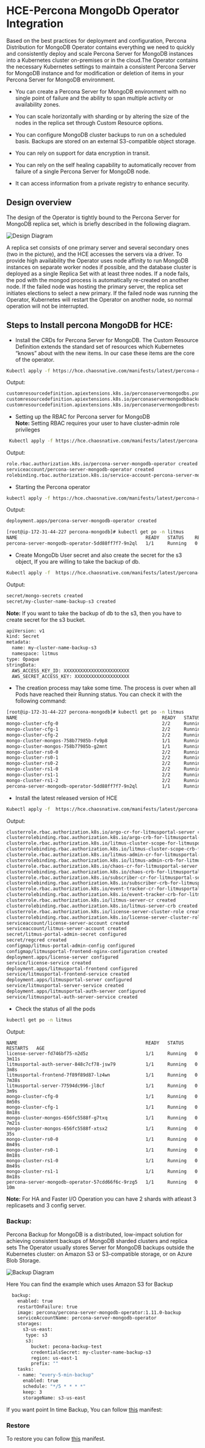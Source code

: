 # HCE-Percona MongoDb Operator Integration
Based on the best practices for deployment and configuration, Percona Distribution for MongoDB Operator contains everything we need to quickly and consistently deploy and scale Percona Server for MongoDB instances into a Kubernetes cluster on-premises or in the cloud.The Operator contains the necessary Kubernetes settings to maintain a consistent Percona Server for MongoDB instance and for modification or deletion of items in your Percona Server for MongoDB environment. 

- You can create a Percona Server for MongoDB environment with no single point of failure and the ability to span multiple activity or availability zones.

- You can scale horizontally with sharding or by altering the size of the nodes in the replica set through Custom Resource options.

- You can configure MongoDB cluster backups to run on a scheduled basis. Backups are stored on an external S3-compatible object storage.

- You can rely on support for data encryption in transit.

- You can rely on the self healing capability to automatically recover from failure of a single Percona Server for MongoDB node.

- It can access information from a private registry to enhance security.

## Design overview

The design of the Operator is tightly bound to the Percona Server for MongoDB replica set, which is briefly described in the following diagram.

![Design Diagram](./images/replication.png)

A replica set consists of one primary server and several secondary ones (two in the picture), and the HCE  accesses the servers via a driver.
To provide high availability the Operator uses node affinity to run MongoDB instances on separate worker nodes if possible, and the database cluster is deployed as a single Replica Set with at least three nodes. If a node fails, the pod with the mongod process is automatically re-created on another node. If the failed node was hosting the primary server, the replica set initiates elections to select a new primary. If the failed node was running the Operator, Kubernetes will restart the Operator on another node, so normal operation will not be interrupted.

## Steps to Install percona MongoDB for HCE:

- Install the CRDs for Percona Server for MongoDB. The Custom Resource Definition extends the standard set of resources which Kubernetes “knows” about with the new items. In our case these items are the core of the operator.
```bash
Kubectl apply -f https://hce.chaosnative.com/manifests/latest/percona-mongo/percona-mongodb-crd.yaml
```

Output:
```bash
customresourcedefinition.apiextensions.k8s.io/perconaservermongodbs.psmdb.percona.com created
customresourcedefinition.apiextensions.k8s.io/perconaservermongodbbackups.psmdb.percona.com created
customresourcedefinition.apiextensions.k8s.io/perconaservermongodbrestores.psmdb.percona.com created
```
-  Setting up the RBAC for Percona server for MongoDB\
**Note:** Setting RBAC requires your user to have cluster-admin role privileges
```bash
 Kubectl apply -f https://hce.chaosnative.com/manifests/latest/percona-mongo/percona-mongodb-rbac.yaml
```
Output:
```bash
role.rbac.authorization.k8s.io/percona-server-mongodb-operator created
serviceaccount/percona-server-mongodb-operator created
rolebinding.rbac.authorization.k8s.io/service-account-percona-server-mongodb-operator created
```
- Starting the Percona operator
```bash
kubectl apply -f https://hce.chaosnative.com/manifests/latest/percona-mongo/percona-operator.yaml
```
Output:
```bash
deployment.apps/percona-server-mongodb-operator created

[root@ip-172-31-44-227 percona-mongodb]# kubectl get po -n litmus
NAME                                               READY   STATUS    RESTARTS   AGE
percona-server-mongodb-operator-5dd88ff7f7-9n2ql   1/1     Running   0          15s

```
- Create MongoDb User secret and also create the secret for the s3 object, If you are willing to take the backup of db.
```bash
Kubectl apply -f  https://hce.chaosnative.com/manifests/latest/percona-mongo/percona-secret.yaml
```
Output:
```bash
secret/mongo-secrets created
secret/my-cluster-name-backup-s3 created
```
**Note:** If you want to take the backup of db to the s3, then you have to create secret for the s3 bucket.
```bash
apiVersion: v1
kind: Secret
metadata:
  name: my-cluster-name-backup-s3
  namespace: litmus
type: Opaque
stringData:
  AWS_ACCESS_KEY_ID: XXXXXXXXXXXXXXXXXXXXXXXX
  AWS_SECRET_ACCESS_KEY: XXXXXXXXXXXXXXXXXXXX
```
- The creation process may take some time. The process is over when all Pods have reached their Running status. You can check it with the following command:
```bash
[root@ip-172-31-44-227 percona-mongodb]# kubectl get po -n litmus
NAME                                                     READY   STATUS      RESTARTS   AGE
mongo-cluster-cfg-0                                      2/2     Running     0          5m25s
mongo-cluster-cfg-1                                      2/2     Running     0          4m46s
mongo-cluster-cfg-2                                      2/2     Running     0          4m4s
mongo-cluster-mongos-758b77985b-fv9p8                    1/1     Running     0          3m16s
mongo-cluster-mongos-758b77985b-g2mnt                    1/1     Running     0          3m16s
mongo-cluster-rs0-0                                      2/2     Running     0          5m25s
mongo-cluster-rs0-1                                      2/2     Running     0          4m46s
mongo-cluster-rs0-2                                      2/2     Running     0          4m7s
mongo-cluster-rs1-0                                      2/2     Running     0          5m25s
mongo-cluster-rs1-1                                      2/2     Running     0          4m43s
mongo-cluster-rs1-2                                      2/2     Running     0          4m4s
percona-server-mongodb-operator-5dd88ff7f7-9n2ql         1/1     Running     0          11m
```
- Install the latest released version of HCE
```bash
Kubectl apply -f  https://hce.chaosnative.com/manifests/latest/percona-mongo/hce-cluster-scope.yaml 
```
Output:
```bash
clusterrole.rbac.authorization.k8s.io/argo-cr-for-litmusportal-server created
clusterrolebinding.rbac.authorization.k8s.io/argo-crb-for-litmusportal-server 
clusterrole.rbac.authorization.k8s.io/litmus-cluster-scope-for-litmusportal-server created
clusterrolebinding.rbac.authorization.k8s.io/litmus-cluster-scope-crb-for-litmusportal-server created
clusterrole.rbac.authorization.k8s.io/litmus-admin-cr-for-litmusportal-server created
clusterrolebinding.rbac.authorization.k8s.io/litmus-admin-crb-for-litmusportal-server created
clusterrole.rbac.authorization.k8s.io/chaos-cr-for-litmusportal-server created
clusterrolebinding.rbac.authorization.k8s.io/chaos-crb-for-litmusportal-server created
clusterrole.rbac.authorization.k8s.io/subscriber-cr-for-litmusportal-server created
clusterrolebinding.rbac.authorization.k8s.io/subscriber-crb-for-litmusportal-server created
clusterrole.rbac.authorization.k8s.io/event-tracker-cr-for-litmusportal-server created
clusterrolebinding.rbac.authorization.k8s.io/event-tracker-crb-for-litmusportal-server created
clusterrole.rbac.authorization.k8s.io/litmus-server-cr created
clusterrolebinding.rbac.authorization.k8s.io/litmus-server-crb created
clusterrole.rbac.authorization.k8s.io/license-server-cluster-role created
clusterrolebinding.rbac.authorization.k8s.io/license-server-cluster-role-binding created
serviceaccount/license-server-account created
serviceaccount/litmus-server-account created
secret/litmus-portal-admin-secret configured
secret/regcred created
configmap/litmus-portal-admin-config configured
configmap/litmusportal-frontend-nginx-configuration created
deployment.apps/license-server configured
service/license-service created
deployment.apps/litmusportal-frontend configured
service/litmusportal-frontend-service created
deployment.apps/litmusportal-server configured
service/litmusportal-server-service created
deployment.apps/litmusportal-auth-server configured
service/litmusportal-auth-server-service created
```
- Check the status of all the pods
```bash
kubectl get po -n litmus
```
Output:
```
NAME                                               READY   STATUS    RESTARTS   AGE
license-server-fd746bf75-n2d5z                     1/1     Running   0          3m11s
litmusportal-auth-server-848c7cf78-jsw79           1/1     Running   0          3m8s
litmusportal-frontend-7f89f89d87-lz4wn             1/1     Running   0          7m38s
litmusportal-server-77594dc996-jl8cf               1/1     Running   0          3m9s
mongo-cluster-cfg-0                                1/1     Running   0          8m50s
mongo-cluster-cfg-1                                1/1     Running   0          8m18s
mongo-cluster-mongos-656fc5588f-g7txq              1/1     Running   0          7m21s
mongo-cluster-mongos-656fc5588f-xtsx2              1/1     Running   0          35s
mongo-cluster-rs0-0                                1/1     Running   0          8m49s
mongo-cluster-rs0-1                                1/1     Running   0          8m18s
mongo-cluster-rs1-0                                1/1     Running   0          8m49s
mongo-cluster-rs1-1                                1/1     Running   0          8m18s
percona-server-mongodb-operator-57cdd66f6c-9rzg5   1/1     Running   0          10m
```
**Note:**  For HA and Faster I/O Operation you can have 2 shards with atleast 3 replicasets and 3 config server.

### Backup:
Percona Backup for MongoDB is a distributed, low-impact solution for achieving consistent backups of MongoDB sharded clusters and replica sets
The Operator usually stores Server for MongoDB backups outside the Kubernetes cluster: on Amazon S3 or S3-compatible storage, or on Azure Blob Storage.

![Backup Diagram](./images/backup-s3.png)

Here You can find the example  which uses  Amazon S3 for Backup
```bash
  backup:
    enabled: true
    restartOnFailure: true
    image: percona/percona-server-mongodb-operator:1.11.0-backup
    serviceAccountName: percona-server-mongodb-operator
    storages:
      s3-us-east:
       type: s3
       s3:
         bucket: pecona-backup-test
         credentialsSecret: my-cluster-name-backup-s3
         region: us-east-1
         prefix: ""
    tasks:
    - name: "every-5-min-backup"
      enabled: true
      schedule: "*/5 * * * *"
      keep: 3
      storageName: s3-us-east
```

If you want point In time Backup, You can follow [this](https://github.com/chaosnative/hce-charts/blob/main/k8s-manifests/percona-mongo/percona-backup.yaml) manifest: 

### Restore
To restore you can  follow [this](https://github.com/chaosnative/hce-charts/blob/main/k8s-manifests/percona-mongo/percona-backup-restore.yaml) manifest.
